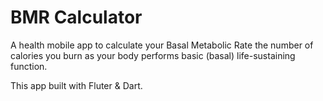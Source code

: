 # BMR Calculator

A health mobile app to calculate your Basal Metabolic Rate the number of calories you burn as your body performs basic (basal) life-sustaining function.

This app built with Fluter & Dart.

